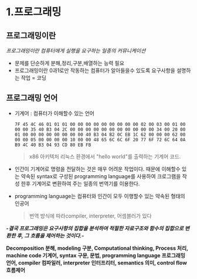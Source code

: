 # 1.프로그래밍

## 프로그래밍이란

*프로그래밍이란 컴퓨터에게 실행을 요구하는 일종의 커뮤니케이션*

- 문제를 단순하게 분해,정리,구분,배열하는 능력 필요
- 프로그래밍이란 0과1로만 작동하는 컴퓨터가 알아들을수 있도록 요구사항을 설명하는 작업 = 코딩



## 프로그래밍 언어

- 기계어 : 컴퓨터가 이해할수 있는 언어

  ```
  7F 45 4C 46 01 01 01 00 00 00 00 00 00 00 00 00 02 00 03 00 01 00 00 00 35 40 B3 04 2C 00 00 00 00 00 00 00 00 00 00 00 34 00 20 00 01 00 00 00 00 00 00 00 00 40 B3 04 B2 0C EB 1C 62 00 00 00 62 00 00 00 05 00 00 00 00 10 00 00 48 65 6C 6C 6F 20 77 6F 72 6C 64 0A B9 4C 40 B3 04 93 CD 80 EB FB
  ```

  > x86 아키텍처 리눅스 환경에서 "hello world"를 출력하는 기계어 코드.

- 인간이 기계어로 명령을 전달하는 것은 매우 어려운 작업이다. 때문에 이해할수 있는 약속된 syntax로 구성된 programming language를 사용하여 크로그램을 작성 한후 기계어로 변환하여 주는 일종의 번역기를 이용한다. 

- programming language는 컴퓨터와 인간이 모두 이행할수 있는 약속된 형태의 인공어

  > 번역 방식에 따라compiler, interpreter, 어셈블러가 있다

***-결국 프로그래밍은 요구사항의 집합을 분석하여 적절한 자료구조와 함수의 집합으로 변환한 후, 그 흐름을 제어하는 것이다.-***

**Decomposition 분해, modeling 구분, Computational thinking, Process 처리, machine code 기계어, syntax 구문, 문법, programming language 프로그래밍 언어, compiler 컴파일러, interpreter 인터프리터, semantics 의미, control flow 흐름제어**